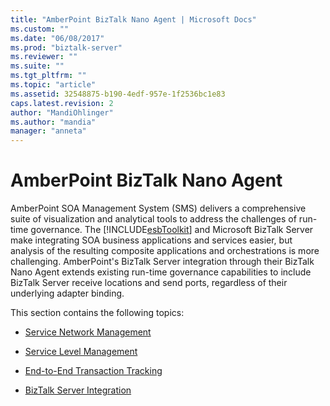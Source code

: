 ```yaml
---
title: "AmberPoint BizTalk Nano Agent | Microsoft Docs"
ms.custom: ""
ms.date: "06/08/2017"
ms.prod: "biztalk-server"
ms.reviewer: ""
ms.suite: ""
ms.tgt_pltfrm: ""
ms.topic: "article"
ms.assetid: 32548875-b190-4edf-957e-1f2536bc1e83
caps.latest.revision: 2
author: "MandiOhlinger"
ms.author: "mandia"
manager: "anneta"
---
```

# AmberPoint BizTalk Nano Agent
AmberPoint SOA Management System (SMS) delivers a comprehensive suite of visualization and analytical tools to address the challenges of run-time governance. The [!INCLUDE[esbToolkit](../includes/esbtoolkit-md.md)] and Microsoft BizTalk Server make integrating SOA business applications and services easier, but analysis of the resulting composite applications and orchestrations is more challenging. AmberPoint's BizTalk Server integration through their BizTalk Nano Agent extends existing run-time governance capabilities to include BizTalk Server receive locations and send ports, regardless of their underlying adapter binding.  
  
 This section contains the following topics:  
  
-   [Service Network Management](../esb-toolkit/service-network-management.md)  
  
-   [Service Level Management](../esb-toolkit/service-level-management.md)  
  
-   [End-to-End Transaction Tracking](../esb-toolkit/end-to-end-transaction-tracking.md)  
  
-   [BizTalk Server Integration](../esb-toolkit/biztalk-server-integration2.md)